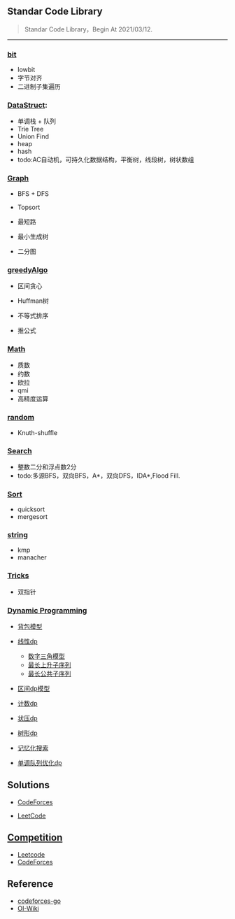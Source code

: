 ## Standar Code Library

> Standar Code Library，Begin At 2021/03/12.

---

### [bit](SCL/Bit/)

+ lowbit
+ 字节对齐
+ 二进制子集遍历

### [DataStruct](SCL/Datastruct/):

+ 单调栈 + 队列
+ Trie Tree
+ Union Find
+ heap
+ hash
+ todo:AC自动机，可持久化数据结构，平衡树，线段树，树状数组

### [Graph](SCL/Graph/)

+ BFS + DFS

+ Topsort

+ 最短路

+ 最小生成树

+ 二分图

### [greedyAlgo](SCL/greedyAlgorithm/)

+ 区间贪心

+ Huffman树

+ 不等式排序

+ 推公式

### [Math](SCL/Math/)

+ 质数
+ 约数
+ 欧拉
+ qmi
+ 高精度运算

### [random](SCL/Random/)

+ Knuth-shuffle

### [Search](SCL/Search/)

+ 整数二分和浮点数2分
+ todo:多源BFS，双向BFS，A*，双向DFS，IDA\*,Flood Fill.

### [Sort](SCL/Sort/)

+ quicksort
+ mergesort

### [string](SCL/String/)

+ kmp
+ manacher

### [Tricks](SCL/Tricks/)

+ 双指针

### [Dynamic Programming](SCL/DynamicProgramming)

+ [背包模型](SCL/DynamicProgramming/背包问题)
+ [线性dp](SCL/DynamicProgramming)
    + [数字三角模型](SCL/DynamicProgramming)
    + [最长上升子序列](SCL/DynamicProgramming)
    + [最长公共子序列](SCL/DynamicProgramming)
    
+ [区间dp模型](SCL/DynamicProgramming)
+ [计数dp](SCL/DynamicProgramming)
+ [状压dp](SCL/DynamicProgramming)
+ [树形dp](SCL/DynamicProgramming)
+ [记忆化搜索](SCL/DynamicProgramming)
+ [单调队列优化dp](SCL/DynamicProgramming)

## Solutions

+ [CodeForces](CodeForces/)

+ [LeetCode](Leetcode/)

## [Competition](Competition/README.md)

+ [Leetcode](Competition/Leetcode/)
+ [CodeForces](CodeForces/)

## Reference

+ [codeforces-go](https://github.com/EndlessCheng/codeforces-go)
+ [OI-Wiki](https://oi-wiki.org/)

